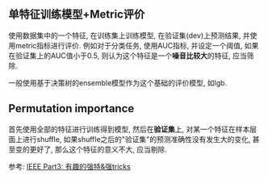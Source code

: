 ## 单特征训练模型+Metric评价

使用数据集中的一个特征, 在训练集上训练模型, 在验证集(dev)上预测结果, 并使用metric指标进行评价. 例如对于分类任务, 使用AUC指标, 并设定一个阈值, 如果在验证集上的AUC值小于0.5, 则认为这个特征是一个**噪音比较大**的特征, 应当筛除.

一般使用基于决策树的ensemble模型作为这个基础的评价模型, 如lgb.

## Permutation importance

首先使用全部的特征进行训练得到模型, 然后在**验证集**上, 对某一个特征在样本层面上进行shuffle, 如果shuffle之后的"验证集"的预测准确性没有发生大的变化, 甚至变的更好了, 那么这个特征的意义不大, 应当剔除.

参考: [IEEE Part3: 有趣的强特&强tricks](https://mp.weixin.qq.com/s?__biz=MzU1Nzc1NjI0Nw==&mid=2247484529&idx=1&sn=d5f4d9cf83149c7c436a40c637639388&chksm=fc31be49cb46375f7a2430e45cb76cb078bfef00d49033f176e89ac14a03ebb5e03b65fe7f9b&mpshare=1&srcid=&sharer_sharetime=1570877744960&sharer_shareid=a69ad42fc8807d0c72f428db9891073f&from=singlemessage&scene=1&subscene=10000&clicktime=1580737793&enterid=1580737793&ascene=1&devicetype=android-29&version=27000a5b&nettype=WIFI&abtest_cookie=AQABAAgAAQCdhh4AAAA%3D&lang=zh_CN&exportkey=A1lQz%2FeVaMoQtaecF0dU8ms%3D&pass_ticket=uOQ9wB6Sfu8RlnwHplT9KQ9LgCWGvPLn%2BHxqMlrQc%2BGw%2BSbTjJGsDET2xKsdScw9&wx_header=1)
